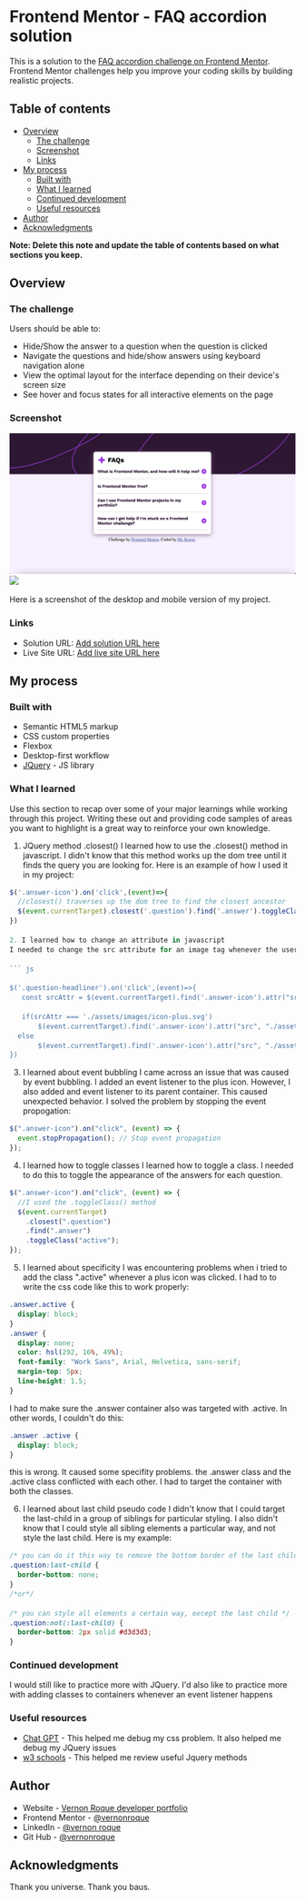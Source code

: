 # Frontend Mentor - FAQ accordion solution

This is a solution to the [FAQ accordion challenge on Frontend Mentor](https://www.frontendmentor.io/challenges/faq-accordion-wyfFdeBwBz). Frontend Mentor challenges help you improve your coding skills by building realistic projects.

## Table of contents

- [Overview](#overview)
  - [The challenge](#the-challenge)
  - [Screenshot](#screenshot)
  - [Links](#links)
- [My process](#my-process)
  - [Built with](#built-with)
  - [What I learned](#what-i-learned)
  - [Continued development](#continued-development)
  - [Useful resources](#useful-resources)
- [Author](#author)
- [Acknowledgments](#acknowledgments)

**Note: Delete this note and update the table of contents based on what sections you keep.**

## Overview

### The challenge

Users should be able to:

- Hide/Show the answer to a question when the question is clicked
- Navigate the questions and hide/show answers using keyboard navigation alone
- View the optimal layout for the interface depending on their device's screen size
- See hover and focus states for all interactive elements on the page

### Screenshot

![](./desktop-faq-accordion.png)
![](./mobile-faq-accordion.png.jpg)

Here is a screenshot of the desktop and mobile version of my project.

### Links

- Solution URL: [Add solution URL here](https://github.com/vernonroque/faq-accordion.git)
- Live Site URL: [Add live site URL here](https://faq-accordion-project-rogue.netlify.app/)

## My process

### Built with

- Semantic HTML5 markup
- CSS custom properties
- Flexbox
- Desktop-first workflow
- [JQuery](https://jquery.com/) - JS library

### What I learned

Use this section to recap over some of your major learnings while working through this project. Writing these out and providing code samples of areas you want to highlight is a great way to reinforce your own knowledge.

1. JQuery method .closest()
   I learned how to use the .closest() method in javascript. I didn't know that this
   method works up the dom tree until it finds the query you are looking for. Here is an example of how I used it in my project:

````js
$('.answer-icon').on('click',(event)=>{
  //closest() traverses up the dom tree to find the closest ancestor
  $(event.currentTarget).closest('.question').find('.answer').toggleClass('active');
})

2. I learned how to change an attribute in javascript
I needed to change the src attribute for an image tag whenever the user clicked on the plus icon. Here is how I did it:

``` js

$('.question-headliner').on('click',(event)=>{
   const srcAttr = $(event.currentTarget).find('.answer-icon').attr("src");

   if(srcAttr === './assets/images/icon-plus.svg')
       $(event.currentTarget).find('.answer-icon').attr("src", "./assets/images/icon-minus.svg");
  else
       $(event.currentTarget).find('.answer-icon').attr("src", "./assets/images/icon-plus.svg");
})

````

3. I learned about event bubbling
   I came across an issue that was caused by event bubbling. I added an event listener to the plus icon. However, I also added and event listener to its parent container. This caused unexpected behavior. I solved the problem by stopping the event propogation:

```js
$(".answer-icon").on("click", (event) => {
  event.stopPropagation(); // Stop event propagation
});
```

4. I learned how to toggle classes
   I learned how to toggle a class. I needed to do this to toggle the appearance of the answers for each question.

```js
$(".answer-icon").on("click", (event) => {
  //I used the .toggleClass() method
  $(event.currentTarget)
    .closest(".question")
    .find(".answer")
    .toggleClass("active");
});
```

5. I learned about specificity
   I was encountering problems when i tried to add the class ".active" whenever a plus icon was clicked. I had to to write the css code like this to work properly:

```css
.answer.active {
  display: block;
}
.answer {
  display: none;
  color: hsl(292, 16%, 49%);
  font-family: "Work Sans", Arial, Helvetica, sans-serif;
  margin-top: 5px;
  line-height: 1.5;
}
```

I had to make sure the .answer container also was targeted with .active. In other words, I couldn't do this:

```css
.answer .active {
  display: block;
}
```

this is wrong. It caused some specifity problems. the .answer class and the .active class conflicted with each other. I had to target the container with both the classes.

6. I learned about last child pseudo code
   I didn't know that I could target the last-child in a group of siblings for particular styling. I also didn't know that I could style all sibling elements a particular way, and not style the last child. Here is my example:

```css
/* you can do it this way to remove the bottom border of the last child */
.question:last-child {
  border-bottom: none;
}
/*or*/

/* you can style all elements a certain way, except the last child */
.question:not(:last-child) {
  border-bottom: 2px solid #d3d3d3;
}
```

### Continued development

I would still like to practice more with JQuery. I'd also like to practice more with adding classes to containers whenever an event listener happens

### Useful resources

- [Chat GPT](https://chat.openai.com/) - This helped me debug my css problem. It also helped me debug my JQuery issues
- [w3 schools](https://www.w3schools.com/jquery/default.asp) - This helped me review useful Jquery methods

## Author

- Website - [Vernon Roque developer portfolio](https://developer-portfolio-8cc0c.web.app/)
- Frontend Mentor - [@vernonroque](https://www.frontendmentor.io/profile/yourusername)
- LinkedIn - [@vernon roque](https://www.linkedin.com/in/vernon-roque-84724235/)
- Git Hub - [@vernonroque](https://github.com/vernonroque)

## Acknowledgments

Thank you universe. Thank you baus.
